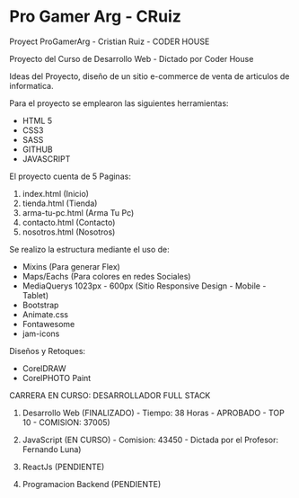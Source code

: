 # Pro Gamer Arg - CRuiz
Proyect ProGamerArg - Cristian Ruiz - CODER HOUSE

Proyecto del Curso de Desarrollo Web - Dictado por Coder House 

Ideas del Proyecto, diseño de un sitio e-commerce de venta de articulos de informatica. 

Para el proyecto se emplearon las siguientes herramientas: 

* HTML 5 
* CSS3
* SASS
* GITHUB
* JAVASCRIPT

El proyecto cuenta de 5 Paginas: 

1) index.html (Inicio) 
2) tienda.html (Tienda)
3) arma-tu-pc.html (Arma Tu Pc)
4) contacto.html (Contacto) 
5) nosotros.html (Nosotros) 

Se realizo la estructura mediante el uso de: 

* Mixins (Para generar Flex)
* Maps/Eachs (Para colores en redes Sociales) 
* MediaQuerys 1023px - 600px (Sitio Responsive Design - Mobile - Tablet) 
* Bootstrap
* Animate.css
* Fontawesome
* jam-icons

Diseños y Retoques: 

* CorelDRAW 
* CorelPHOTO Paint

CARRERA EN CURSO: DESARROLLADOR FULL STACK

1) Desarrollo Web           (FINALIZADO) - Tiempo: 38 Horas - APROBADO - TOP 10 - COMISION: 37005)

2) JavaScript               (EN CURSO) - Comision: 43450 - Dictada por el Profesor: Fernando Luna)  

3) ReactJs                  (PENDIENTE) 

4) Programacion Backend     (PENDIENTE)
